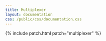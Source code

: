 ```yaml
---
title: Multiplexer
layout: documentation
css: /public/css/documentation.css
---
```


{% include patch.html patch="multiplexer" %}

